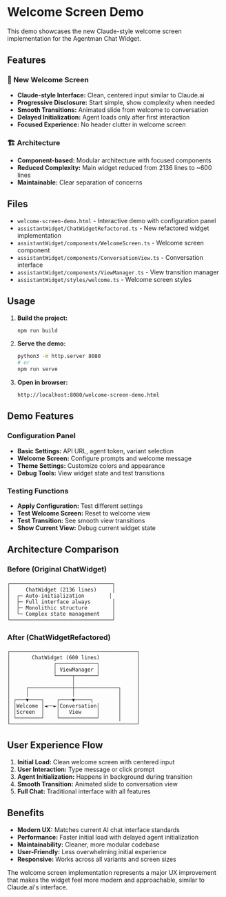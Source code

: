 # Welcome Screen Demo

This demo showcases the new Claude-style welcome screen implementation for the Agentman Chat Widget.

## Features

### 🎉 New Welcome Screen
- **Claude-style Interface:** Clean, centered input similar to Claude.ai
- **Progressive Disclosure:** Start simple, show complexity when needed  
- **Smooth Transitions:** Animated slide from welcome to conversation
- **Delayed Initialization:** Agent loads only after first interaction
- **Focused Experience:** No header clutter in welcome screen

### 🏗️ Architecture
- **Component-based:** Modular architecture with focused components
- **Reduced Complexity:** Main widget reduced from 2136 lines to ~600 lines
- **Maintainable:** Clear separation of concerns

## Files

- `welcome-screen-demo.html` - Interactive demo with configuration panel
- `assistantWidget/ChatWidgetRefactored.ts` - New refactored widget implementation
- `assistantWidget/components/WelcomeScreen.ts` - Welcome screen component
- `assistantWidget/components/ConversationView.ts` - Conversation interface
- `assistantWidget/components/ViewManager.ts` - View transition manager
- `assistantWidget/styles/welcome.ts` - Welcome screen styles

## Usage

1. **Build the project:**
   ```bash
   npm run build
   ```

2. **Serve the demo:**
   ```bash
   python3 -m http.server 8080
   # or
   npm run serve
   ```

3. **Open in browser:**
   ```
   http://localhost:8080/welcome-screen-demo.html
   ```

## Demo Features

### Configuration Panel
- **Basic Settings:** API URL, agent token, variant selection
- **Welcome Screen:** Configure prompts and welcome message
- **Theme Settings:** Customize colors and appearance
- **Debug Tools:** View widget state and test transitions

### Testing Functions
- **Apply Configuration:** Test different settings
- **Test Welcome Screen:** Reset to welcome view
- **Test Transition:** See smooth view transitions
- **Show Current View:** Debug current widget state

## Architecture Comparison

### Before (Original ChatWidget)
```
┌─────────────────────────────────┐
│     ChatWidget (2136 lines)     │
│  ┌─ Auto-initialization        │
│  ├─ Full interface always       │
│  ├─ Monolithic structure        │
│  └─ Complex state management    │
└─────────────────────────────────┘
```

### After (ChatWidgetRefactored)
```
┌─────────────────────────────────────────┐
│       ChatWidget (600 lines)            │
│              ┌─────────────┐            │
│              │ ViewManager │            │
│              └─────┬───────┘            │
│                    │                    │
│     ┌──────────────┼──────────────┐     │
│     │              │              │     │
│ ┌───▼────┐    ┌────▼─────┐        │     │
│ │Welcome │◄──►│Conversation│      │     │
│ │Screen  │    │   View     │      │     │
│ └────────┘    └────────────┘      │     │
└─────────────────────────────────────────┘
```

## User Experience Flow

1. **Initial Load:** Clean welcome screen with centered input
2. **User Interaction:** Type message or click prompt  
3. **Agent Initialization:** Happens in background during transition
4. **Smooth Transition:** Animated slide to conversation view
5. **Full Chat:** Traditional interface with all features

## Benefits

- **Modern UX:** Matches current AI chat interface standards
- **Performance:** Faster initial load with delayed agent initialization
- **Maintainability:** Cleaner, more modular codebase
- **User-Friendly:** Less overwhelming initial experience
- **Responsive:** Works across all variants and screen sizes

The welcome screen implementation represents a major UX improvement that makes the widget feel more modern and approachable, similar to Claude.ai's interface.